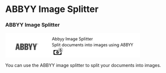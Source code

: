 # ABBYY Image Splitter

### ABBYY Image Splitter

![](../.gitbook/assets/49.png)

You can use the ABBYY image splitter to split your documents into images.

